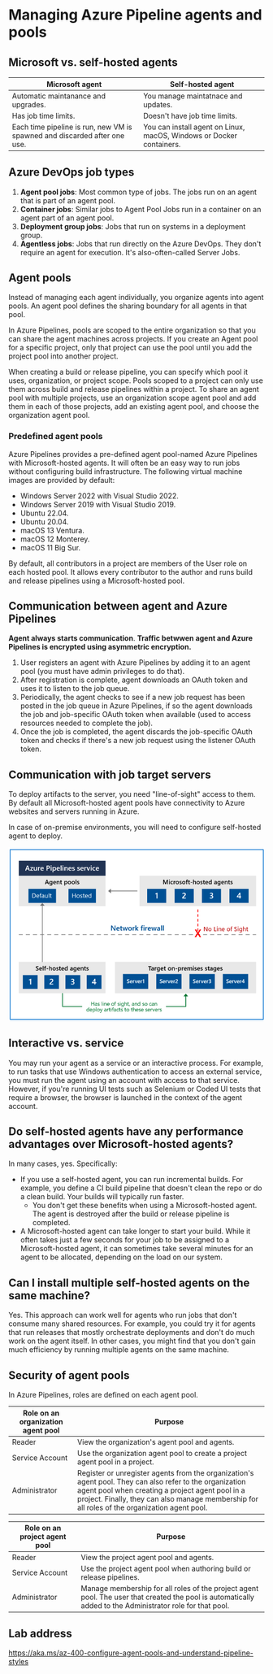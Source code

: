 # Managing Azure Pipeline agents and pools
## Microsoft vs. self-hosted agents

|Microsoft agent| Self-hosted agent|
|---|---|
|Automatic maintanance and upgrades.| You manage maintatnace and updates.|
|Has job time limits.| Doesn't have job time limits.|
|Each time pipeline is run, new VM is spawned and discarded after one use.| You can install agent on Linux, macOS, Windows or Docker containers.|

## Azure DevOps job types

1. **Agent pool jobs**: Most common type of jobs. The jobs run on an agent that is part of an agent pool.
2. **Container jobs**: Similar jobs to Agent Pool Jobs run in a container on an agent part of an agent pool.
3. **Deployment group jobs**: Jobs that run on systems in a deployment group.
4. **Agentless jobs**: Jobs that run directly on the Azure DevOps. They don't require an agent for execution. It's also-often-called Server Jobs.

## Agent pools
Instead of managing each agent individually, you organize agents into agent pools. An agent pool defines the sharing boundary for all agents in that pool.

In Azure Pipelines, pools are scoped to the entire organization so that you can share the agent machines across projects.
If you create an Agent pool for a specific project, only that project can use the pool until you add the project pool into another project.

When creating a build or release pipeline, you can specify which pool it uses, organization, or project scope.
Pools scoped to a project can only use them across build and release pipelines within a project.
To share an agent pool with multiple projects, use an organization scope agent pool and add them in each of those projects, add an existing agent pool, and choose the organization agent pool. 

### Predefined agent pools
Azure Pipelines provides a pre-defined agent pool-named Azure Pipelines with Microsoft-hosted agents.
It will often be an easy way to run jobs without configuring build infrastructure.
The following virtual machine images are provided by default:

- Windows Server 2022 with Visual Studio 2022.
- Windows Server 2019 with Visual Studio 2019.	
- Ubuntu 22.04.		
- Ubuntu 20.04.		
- macOS 13 Ventura.		
- macOS 12 Monterey.	
- macOS 11 Big Sur.	

By default, all contributors in a project are members of the User role on each hosted pool. It allows every contributor to the author and runs build and release pipelines using a Microsoft-hosted pool.

## Communication between agent and Azure Pipelines
**Agent always starts communication**.
**Traffic betwwen agent and Azure Pipelines is encrypted using asymmetric encryption.**

1. User registers an agent with Azure Pipelines by adding it to an agent pool (you must have admin privileges to do that).
2. After registration is complete, agent downloads an OAuth token and uses it to listen to the job queue.
3. Periodically, the agent checks to see if a new job request has been posted in the job queue in Azure Pipelines, if so the agent downloads the job and job-specific OAuth token when available (used to access resources needed to complete the job).
4. Once the job is completed, the agent discards the job-specific OAuth token and checks if there's a new job request using the listener OAuth token.

## Communication with job target servers
To deploy artifacts to the server, you need "line-of-sight" access to them. By default all Microsoft-hosted agent pools have connectivity to Azure websites and servers running in Azure.

In case of on-premise environments, you will need to configure self-hosted agent to deploy.

![Alt text](<img/azure agents connectivity.png>)

## Interactive vs. service
You may run your agent as a service or an interactive process. For example, to run tasks that use Windows authentication to access an external service, you must run the agent using an account with access to that service.
However, if you're running UI tests such as Selenium or Coded UI tests that require a browser, the browser is launched in the context of the agent account.

## Do self-hosted agents have any performance advantages over Microsoft-hosted agents?
In many cases, yes. Specifically:

- If you use a self-hosted agent, you can run incremental builds. For example, you define a CI build pipeline that doesn't clean the repo or do a clean build. Your builds will typically run faster.
    - You don't get these benefits when using a Microsoft-hosted agent. The agent is destroyed after the build or release pipeline is completed.
- A Microsoft-hosted agent can take longer to start your build. While it often takes just a few seconds for your job to be assigned to a Microsoft-hosted agent, it can sometimes take several minutes for an agent to be allocated, depending on the load on our system.

## Can I install multiple self-hosted agents on the same machine?
Yes. This approach can work well for agents who run jobs that don't consume many shared resources. For example, you could try it for agents that run releases that mostly orchestrate deployments and don't do much work on the agent itself.
In other cases, you might find that you don't gain much efficiency by running multiple agents on the same machine.

## Security of agent pools
In Azure Pipelines, roles are defined on each agent pool.

|Role on an organization agent pool|Purpose|
|---|---|
|Reader| View the organization's agent pool and agents.|
|Service Account|Use the organization agent pool to create a project agent pool in a project.|
|Administrator| Register or unregister agents from the organization's agent pool. They can also refer to the organization agent pool when creating a project agent pool in a project. Finally, they can also manage membership for all roles of the organization agent pool.|

|Role on an project agent pool|Purpose|
|---|---|
|Reader| View the project agent pool and agents.|
|Service Account|Use the project agent pool when authoring build or release pipelines.|
|Administrator| Manage membership for all roles of the project agent pool. The user that created the pool is automatically added to the Administrator role for that pool.|

## Lab address
https://aka.ms/az-400-configure-agent-pools-and-understand-pipeline-styles
